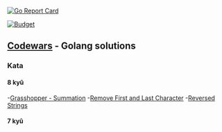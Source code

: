 [![Go Report Card](https://goreportcard.com/badge/github.com/d0p4m1n3/codewarsGo)](https://goreportcard.com/report/github.com/d0p4m1n3/codewarsGo)

[![Budget](https://www.codewars.com/users/d0p4m1n3/badges/large)](https://www.codewars.com/users/d0p4m1n3/badges/large)

## [Codewars](https://www.codewars.com) - Golang solutions

### Kata

#### 8 kyû
-[Grasshopper - Summation](https://github.com/d0p4m1n3/codewarsGo/tree/master/grasshopper_summation)
-[Remove First and Last Character](https://github.com/d0p4m1n3/codewarsGo/tree/master/remove_first_and_last_character)
-[Reversed Strings](https://github.com/d0p4m1n3/codewarsGo/tree/master/reversed_strings)


#### 7 kyû
